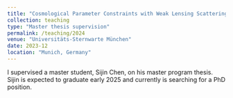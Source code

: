 ```yaml
---
title: "Cosmological Parameter Constraints with Weak Lensing Scattering Transform"
collection: teaching
type: "Master thesis supervision"
permalink: /teaching/2024
venue: "Universitäts-Sternwarte München"
date: 2023-12
location: "Munich, Germany"
---
```


I supervised a master student, Sijin Chen, on his master program thesis. Sijin is expected to graduate early 2025 and currently is searching for a PhD position.
